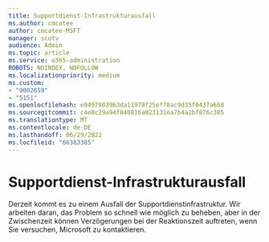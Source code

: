 ```yaml
---
title: Supportdienst-Infrastrukturausfall
ms.author: cmcatee
author: cmcatee-MSFT
manager: scotv
audience: Admin
ms.topic: article
ms.service: o365-administration
ROBOTS: NOINDEX, NOFOLLOW
ms.localizationpriority: medium
ms.custom:
- "9002659"
- "5151"
ms.openlocfilehash: e9497803963da11978f25ef78ac9d35f0437a6b8
ms.sourcegitcommit: c4e8c29a94f840816a023131ea7b4a2bf876c305
ms.translationtype: MT
ms.contentlocale: de-DE
ms.lasthandoff: 06/29/2022
ms.locfileid: "66383385"
---
```

# <a name="support-service-infrastructure-outage"></a>Supportdienst-Infrastrukturausfall

Derzeit kommt es zu einem Ausfall der Supportdienstinfrastruktur. Wir arbeiten daran, das Problem so schnell wie möglich zu beheben, aber in der Zwischenzeit können Verzögerungen bei der Reaktionszeit auftreten, wenn Sie versuchen, Microsoft zu kontaktieren.
